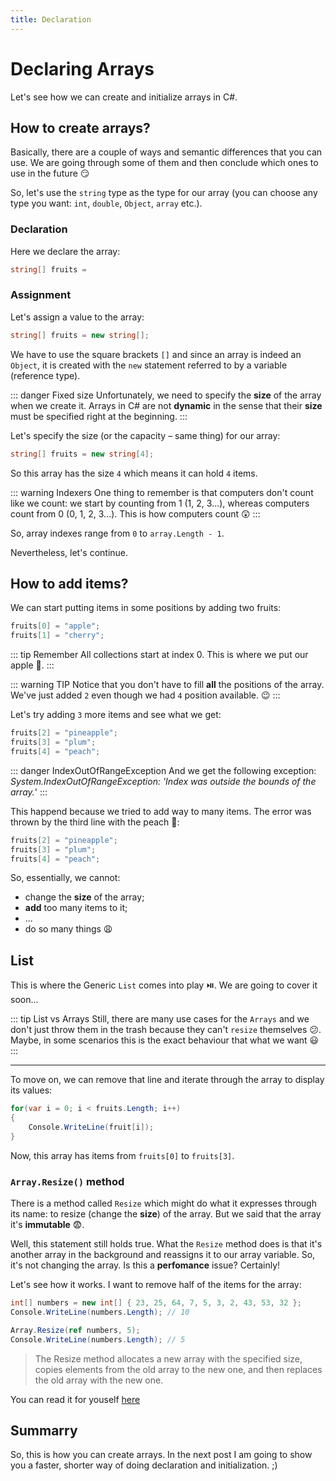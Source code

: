 ```yaml
---
title: Declaration
---
```


# Declaring Arrays

Let's see how we can create and initialize arrays in C#.

## How to create arrays?

Basically, there are a couple of ways and semantic differences that you can use. We are going through some of them and then conclude which ones to use in the future :smirk:

So, let's use the `string` type as the type for our array (you can choose any type you want: `int`, `double`, `Object`, `array` etc.).


### Declaration
Here we declare the array:
``` csharp
string[] fruits = 
```

### Assignment
Let's assign a value to the array:

``` csharp
string[] fruits = new string[];
```

We have to use the square brackets `[]` and since an array is indeed an `Object`, it is created with the `new` statement referred to by a variable (reference type). 

::: danger Fixed size
Unfortunately, we need to specify the **size** of the array when we create it. Arrays in C# are not **dynamic** in the sense that their **size** must be specified right at the beginning.
:::

Let's specify the size (or the capacity – same thing) for our array:

``` csharp
string[] fruits = new string[4];
```

So this array has the size `4` which means it can hold `4` items.

::: warning Indexers
One thing to remember is that computers don't count like we count: we start by counting from 1 (1, 2, 3...), whereas computers count from 0 (0, 1, 2, 3...). This is how computers count :astonished:
:::

So, array indexes range from `0` to `array.Length - 1`. 

Nevertheless, let's continue.

## How to add items?
We can start putting items in some positions by adding two fruits:

``` csharp
fruits[0] = "apple";
fruits[1] = "cherry";
```

::: tip Remember
All collections start at index 0. This is where we put our apple :apple:.
:::

::: warning TIP
Notice that you don't have to fill **all** the positions of the array. We've just added `2` even though we had `4` position available. :wink:
:::

Let's try adding `3` more items and see what we get:

``` csharp
fruits[2] = "pineapple";
fruits[3] = "plum";
fruits[4] = "peach";
```

::: danger IndexOutOfRangeException
And we get the following exception: _System.IndexOutOfRangeException: 'Index was outside the bounds of the array._'
:::

This happend because we tried to add way to many items. The error was thrown by the third line with the peach :peach::
``` csharp {3}
fruits[2] = "pineapple";
fruits[3] = "plum";
fruits[4] = "peach";
```

So, essentially, we cannot:
- change the **size** of the array;
- **add** too many items to it; 
- ...
- do so many things :weary:

<!-- ![Throwing table](https://media.giphy.com/media/dRgcwKJaGgWgo/giphy.gif) -->

## List

This is where the Generic `List` comes into play :play_or_pause_button:. We are going to cover it soon...

::: tip List vs Arrays
Still, there are many use cases for the `Arrays` and we don't just throw them in the trash because they can't `resize` themselves :confused:. Maybe, in some scenarios this is the exact behaviour that what we want :smiley:
:::

---

To move on, we can remove that line and iterate through the array to display its values:

``` csharp
for(var i = 0; i < fruits.Length; i++)
{
    Console.WriteLine(fruit[i]);
}
```

Now, this array has items from `fruits[0]` to `fruits[3]`.


### `Array.Resize()` method
There is a method called `Resize` which might do what it expresses through its name: to resize (change the **size**) of the array. But we said that the array it's **immutable** :fearful:. 


Well, this statement still holds true. What the `Resize` method does is that it's another array in the background and reassigns it to our array variable. So, it's not changing the array. Is this a **perfomance** issue? Certainly!

Let's see how it works. I want to remove half of the items for the array:

``` csharp
int[] numbers = new int[] { 23, 25, 64, 7, 5, 3, 2, 43, 53, 32 };
Console.WriteLine(numbers.Length); // 10

Array.Resize(ref numbers, 5);
Console.WriteLine(numbers.Length); // 5
```

> The Resize method allocates a new array with the specified size, copies elements from the old array to the new one, and then replaces the old array with the new one.

You can read it for youself [here](https://msdn.microsoft.com/en-us/library/bb348051(v=vs.110).aspx#Anchor_2)


## Summarry
So, this is how you can create arrays. In the next post I am going to show you a faster, shorter way of doing declaration and initialization. ;)
